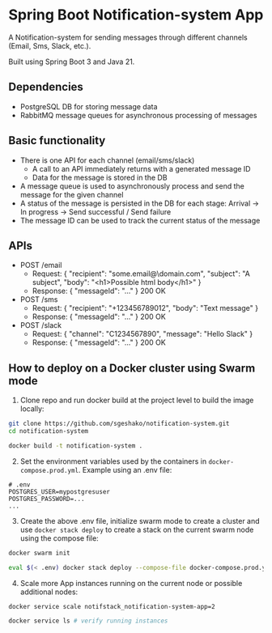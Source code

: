 # Spring Boot Notification-system App

A Notification-system for sending messages through different channels (Email, Sms, Slack, etc.).

Built using Spring Boot 3 and Java 21.

## Dependencies
- PostgreSQL DB for storing message data
- RabbitMQ message queues for asynchronous processing of messages

## Basic functionality
- There is one API for each channel (email/sms/slack)  
  - A call to an API immediately returns with a generated message ID
  - Data for the message is stored in the DB
- A message queue is used to asynchronously process and send the message for the given channel
- A status of the message is persisted in the DB for each stage: Arrival -> In progress -> Send successful / Send failure
- The message ID can be used to track the current status of the message

## APIs
- POST /email
  - Request: { "recipient": "some\.email\@\domain\.com", "subject": "A subject", "body": "\<h1>Possible html body\</h1>" }
  - Response: { "messageId": "..." } 200 OK
- POST /sms
  - Request: { "recipient": "+123456789012", "body": "Text message" }
  - Response: { "messageId": "..." } 200 OK
- POST /slack
  - Request: { "channel": "C1234567890", "message": "Hello Slack" }
  - Response: { "messageId": "..." } 200 OK

## How to deploy on a Docker cluster using Swarm mode
1) Clone repo and run docker build at the project level to build the image locally:
```sh
git clone https://github.com/sgeshako/notification-system.git
cd notification-system

docker build -t notification-system .
```

2) Set the environment variables used by the containers in `docker-compose.prod.yml`.
Example using an .env file:
```
# .env
POSTGRES_USER=mypostgresuser
POSTGRES_PASSWORD=...
...
```
3) Create the above .env file, initialize swarm mode to create a cluster and use `docker stack deploy` to create a stack on the current swarm node using the compose file:
```sh
docker swarm init

eval $(< .env) docker stack deploy --compose-file docker-compose.prod.yml notifstack
```
4) Scale more App instances running on the current node or possible additional nodes:
```sh
docker service scale notifstack_notification-system-app=2

docker service ls # verify running instances
```
